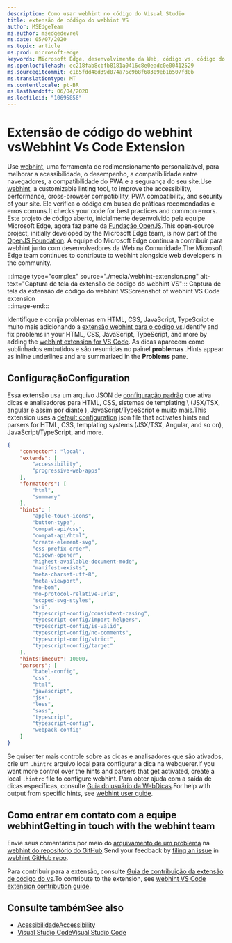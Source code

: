 ```yaml
---
description: Como usar webhint no código do Visual Studio
title: extensão de código do webhint VS
author: MSEdgeTeam
ms.author: msedgedevrel
ms.date: 05/07/2020
ms.topic: article
ms.prod: microsoft-edge
keywords: Microsoft Edge, desenvolvimento da Web, código vs, código do Visual Studio, dica da Web
ms.openlocfilehash: ec218fab8cbfb8181a0416c8e0eadc0e00412529
ms.sourcegitcommit: c1b5fdd48d39d874a76c9b8f68309eb1b507fd0b
ms.translationtype: MT
ms.contentlocale: pt-BR
ms.lasthandoff: 06/04/2020
ms.locfileid: "10695856"
---
```

# <span data-ttu-id="3a777-104">Extensão de código do webhint vs</span><span class="sxs-lookup"><span data-stu-id="3a777-104">Webhint Vs Code Extension</span></span>  

<span data-ttu-id="3a777-105">Use [webhint][WebhintMain], uma ferramenta de redimensionamento personalizável, para melhorar a acessibilidade, o desempenho, a compatibilidade entre navegadores, a compatibilidade do PWA e a segurança do seu site.</span><span class="sxs-lookup"><span data-stu-id="3a777-105">Use [webhint][WebhintMain], a customizable linting tool, to improve the accessibility, performance, cross-browser compatibility, PWA compatibility, and security of your site.</span></span>  <span data-ttu-id="3a777-106">Ele verifica o código em busca de práticas recomendadas e erros comuns.</span><span class="sxs-lookup"><span data-stu-id="3a777-106">It checks your code for best practices and common errors.</span></span> <span data-ttu-id="3a777-107">Este projeto de código aberto, inicialmente desenvolvido pela equipe Microsoft Edge, agora faz parte da [Fundação OpenJS][OpenjsFoundation].</span><span class="sxs-lookup"><span data-stu-id="3a777-107">This open-source project, initially developed by the Microsoft Edge team, is now part of the [OpenJS Foundation][OpenjsFoundation].</span></span>  <span data-ttu-id="3a777-108">A equipe do Microsoft Edge continua a contribuir para webhint junto com desenvolvedores da Web na Comunidade.</span><span class="sxs-lookup"><span data-stu-id="3a777-108">The Microsoft Edge team continues to contribute to webhint alongside web developers in the community.</span></span>  

:::image type="complex" source="./media/webhint-extension.png" alt-text="Captura de tela da extensão de código do webhint VS":::
   <span data-ttu-id="3a777-110">Captura de tela da extensão de código do webhint VS</span><span class="sxs-lookup"><span data-stu-id="3a777-110">Screenshot of webhint VS Code extension</span></span>  
:::image-end:::

<!--![Screenshot of webhint VS Code extension][ImageWebhintExtension]  -->  

<span data-ttu-id="3a777-111">Identifique e corrija problemas em HTML, CSS, JavaScript, TypeScript e muito mais adicionando a [extensão webhint para o código vs][VisualstudioMarketplaceWebhint].</span><span class="sxs-lookup"><span data-stu-id="3a777-111">Identify and fix problems in your HTML, CSS, JavaScript, TypeScript, and more by adding the [webhint extension for VS Code][VisualstudioMarketplaceWebhint].</span></span>  <span data-ttu-id="3a777-112">As dicas aparecem como sublinhados embutidos e são resumidas no painel **problemas** .</span><span class="sxs-lookup"><span data-stu-id="3a777-112">Hints appear as inline underlines and are summarized in the **Problems** pane.</span></span>  

## <span data-ttu-id="3a777-113">Configuração</span><span class="sxs-lookup"><span data-stu-id="3a777-113">Configuration</span></span>  

<span data-ttu-id="3a777-114">Essa extensão usa um arquivo JSON de [configuração padrão][GithubWebhintioIndexjson] que ativa dicas e analisadores para HTML, CSS, sistemas de templating \ (JSX/TSX, angular e assim por diante \), JavaScript/TypeScript e muito mais.</span><span class="sxs-lookup"><span data-stu-id="3a777-114">This extension uses a [default configuration][GithubWebhintioIndexjson] json file that activates hints and parsers for HTML, CSS, templating systems \(JSX/TSX, Angular, and so on\), JavaScript/TypeScript, and more.</span></span>  

```json
{
    "connector": "local",
    "extends": [
        "accessibility",
        "progressive-web-apps"
    ],
    "formatters": [
        "html",
        "summary"
    ],
    "hints": [
        "apple-touch-icons",
        "button-type",
        "compat-api/css",
        "compat-api/html",
        "create-element-svg",
        "css-prefix-order",
        "disown-opener",
        "highest-available-document-mode",
        "manifest-exists",
        "meta-charset-utf-8",
        "meta-viewport",
        "no-bom",
        "no-protocol-relative-urls",
        "scoped-svg-styles",
        "sri",
        "typescript-config/consistent-casing",
        "typescript-config/import-helpers",
        "typescript-config/is-valid",
        "typescript-config/no-comments",
        "typescript-config/strict",
        "typescript-config/target"
    ],
    "hintsTimeout": 10000,
    "parsers": [
        "babel-config",
        "css",
        "html",
        "javascript",
        "jsx",
        "less",
        "sass",
        "typescript",
        "typescript-config",
        "webpack-config"
    ]
}
```  

<span data-ttu-id="3a777-115">Se quiser ter mais controle sobre as dicas e analisadores que são ativados, crie um `.hintrc` arquivo local para configurar a dica na webquerer.</span><span class="sxs-lookup"><span data-stu-id="3a777-115">If you want more control over the hints and parsers that get activated, create a local `.hintrc` file to configure webhint.</span></span>  <span data-ttu-id="3a777-116">Para obter ajuda com a saída de dicas específicas, consulte [Guia do usuário da WebDicas][WebhintDocsUserguideConfiguringSummary].</span><span class="sxs-lookup"><span data-stu-id="3a777-116">For help with output from specific hints, see [webhint user guide][WebhintDocsUserguideConfiguringSummary].</span></span>  

## <span data-ttu-id="3a777-117">Como entrar em contato com a equipe webhint</span><span class="sxs-lookup"><span data-stu-id="3a777-117">Getting in touch with the webhint team</span></span>  

<span data-ttu-id="3a777-118">Envie seus comentários por meio do [arquivamento de um problema][GithubWebhintioIssuesNew] na [webhint do repositório do GitHub][GithubWebhintio].</span><span class="sxs-lookup"><span data-stu-id="3a777-118">Send your feedback by [filing an issue][GithubWebhintioIssuesNew] in [webhint GitHub repo][GithubWebhintio].</span></span>  

<span data-ttu-id="3a777-119">Para contribuir para a extensão, consulte [Guia de contribuição da extensão de código do vs][GithubWebhintioExtensionVscodeContributing].</span><span class="sxs-lookup"><span data-stu-id="3a777-119">To contribute to the extension, see [webhint VS Code extension contribution guide][GithubWebhintioExtensionVscodeContributing].</span></span>  

## <span data-ttu-id="3a777-120">Consulte também</span><span class="sxs-lookup"><span data-stu-id="3a777-120">See also</span></span>  

*   [<span data-ttu-id="3a777-121">Acessibilidade</span><span class="sxs-lookup"><span data-stu-id="3a777-121">Accessibility</span></span>][AccessibilityIndex]  
*   [<span data-ttu-id="3a777-122">Visual Studio Code</span><span class="sxs-lookup"><span data-stu-id="3a777-122">Visual Studio Code</span></span>][VisualstudiocodeIndex]  

<!-- image links -->  

<!--[ImageWebhintExtension]: ./media/webhint-extension.png "Screenshot of webhint VS Code extension"  -->  

<!--links -->  

[AccessibilityIndex]: /microsoft-edge/accessibility "Acessibilidade | Documentos da Microsoft"  

[VisualstudiocodeIndex]: /microsoft-edge/visual-studio-code/index "Código do Visual Studio | Documentos da Microsoft"  

[GithubWebhintio]: https://github.com/webhintio/hint "webhint | GitHub"  
[GithubWebhintioExtensionVscodeContributing]: https://github.com/webhintio/hint/blob/master/packages/extension-vscode/CONTRIBUTING.md "Colaborador-dica da GitHub"  
[GithubWebhintioIndexjson]: https://github.com/webhintio/hint/blob/master/packages/configuration-development/index.json "index. JSON-webhintio/Hint | GitHub"
[GithubWebhintioIssuesNew]: https://github.com/webhintio/hint/issues/new "Novos problemas-webhintio/dica | GitHub"  

[VisualstudioMarketplaceWebhint]: https://marketplace.visualstudio.com/items?itemName=webhint.vscode-webhint "webhint | Visual Studio Marketplace"  

[OpenjsFoundation]:  https://openjsf.org "Base do OpenJS"  

[WebhintDocsUserguideConfiguringSummary]: https://webhint.io/docs/user-guide/configuring-webhint/summary "Configurando webhint | Documentação do webhint"  
[WebhintMain]:  https://webhint.io "webhint"  
